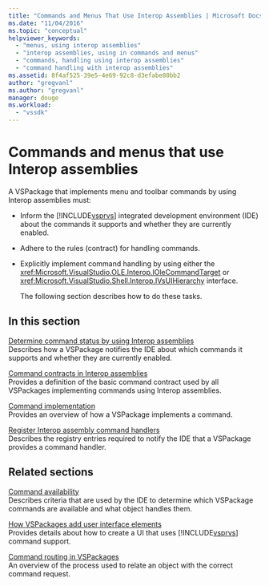 ```yaml
---
title: "Commands and Menus That Use Interop Assemblies | Microsoft Docs"
ms.date: "11/04/2016"
ms.topic: "conceptual"
helpviewer_keywords: 
  - "menus, using interop assemblies"
  - "interop assemblies, using in commands and menus"
  - "commands, handling using interop assemblies"
  - "command handling with interop assemblies"
ms.assetid: 8f4af525-39e5-4e69-92c8-d3efabe80bb2
author: "gregvanl"
ms.author: "gregvanl"
manager: douge
ms.workload: 
  - "vssdk"
---
```

# Commands and menus that use Interop assemblies
A VSPackage that implements menu and toolbar commands by using Interop assemblies must:  
  
- Inform the [!INCLUDE[vsprvs](../../code-quality/includes/vsprvs_md.md)] integrated development environment (IDE) about the commands it supports and whether they are currently enabled.  
  
- Adhere to the rules (contract) for handling commands.  
  
- Explicitly implement command handling by using either the <xref:Microsoft.VisualStudio.OLE.Interop.IOleCommandTarget> or <xref:Microsoft.VisualStudio.Shell.Interop.IVsUIHierarchy> interface.  
  
  The following section describes how to do these tasks.  
  
## In this section  
 [Determine command status by using Interop assemblies](../../extensibility/internals/determining-command-status-by-using-interop-assemblies.md)  
 Describes how a VSPackage notifies the IDE about which commands it supports and whether they are currently enabled.  
  
 [Command contracts in Interop assemblies](../../extensibility/internals/command-contracts-in-interop-assemblies.md)  
 Provides a definition of the basic command contract used by all VSPackages implementing commands using Interop assemblies.
  
 [Command implementation](../../extensibility/internals/command-implementation.md)  
 Provides an overview of how a VSPackage implements a command.  
  
 [Register Interop assembly command handlers](../../extensibility/internals/registering-interop-assembly-command-handlers.md)  
 Describes the registry entries required to notify the IDE that a VSPackage provides a command handler.  
  
## Related sections  
 [Command availability](../../extensibility/internals/command-availability.md)  
 Describes criteria that are used by the IDE to determine which VSPackage commands are available and what object handles them.  
  
 [How VSPackages add user interface elements](../../extensibility/internals/how-vspackages-add-user-interface-elements.md)  
 Provides details about how to create a UI that uses [!INCLUDE[vsprvs](../../code-quality/includes/vsprvs_md.md)] command support.  
  
 [Command routing in VSPackages](../../extensibility/internals/command-routing-in-vspackages.md)  
 An overview of the process used to relate an object with the correct command request.